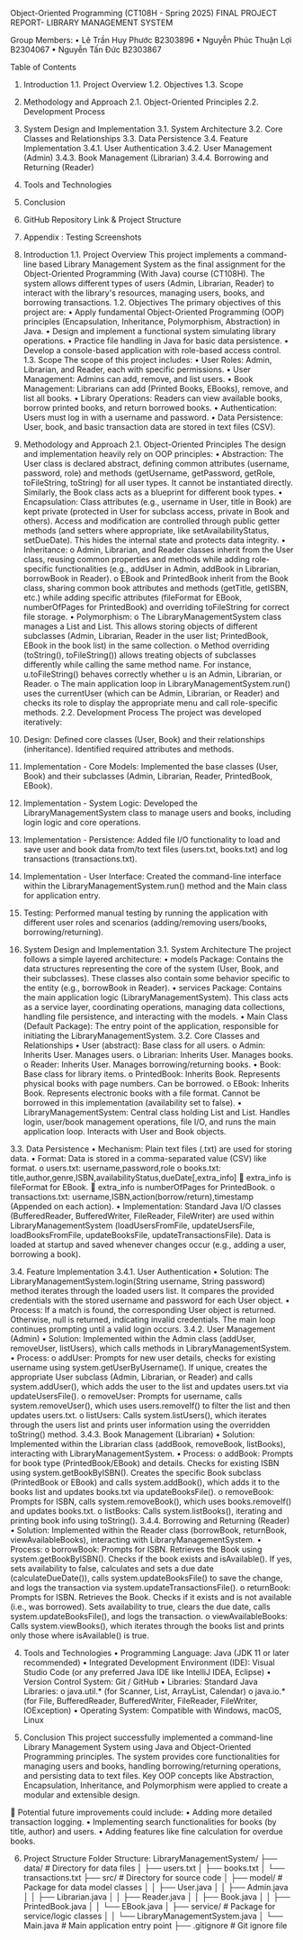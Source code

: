 Object-Oriented Programming 
(CT108H - Spring 2025)
FINAL PROJECT REPORT- LIBRARY MANAGEMENT SYSTEM 

Group Members:
•	Lê Trần Huy Phước 			 B2303896
•	Nguyễn Phúc Thuận Lợi		 B2304067
•	Nguyễn Tấn Đức			 B2303867

Table of Contents
1.	Introduction
1.1. Project Overview
1.2. Objectives
1.3. Scope
2.	Methodology and Approach
2.1. Object-Oriented Principles
2.2. Development Process
3.	System Design and Implementation
3.1. System Architecture
3.2. Core Classes and Relationships
3.3. Data Persistence
3.4. Feature Implementation
3.4.1. User Authentication
3.4.2. User Management (Admin)
3.4.3. Book Management (Librarian)
3.4.4. Borrowing and Returning (Reader)
4.	Tools and Technologies
5.	Conclusion
6.	GitHub Repository Link & Project Structure
7.	Appendix : Testing Screenshots


1. Introduction
1.1. Project Overview
This project implements a command-line based Library Management System as the final assignment for the Object-Oriented Programming (With Java) course (CT108H). The system allows different types of users (Admin, Librarian, Reader) to interact with the library's resources, managing users, books, and borrowing transactions.
1.2. Objectives
The primary objectives of this project are:
•	Apply fundamental Object-Oriented Programming (OOP) principles (Encapsulation, Inheritance, Polymorphism, Abstraction) in Java.
•	Design and implement a functional system simulating library operations.
•	Practice file handling in Java for basic data persistence.
•	Develop a console-based application with role-based access control.
1.3. Scope
The scope of this project includes:
•	User Roles: Admin, Librarian, and Reader, each with specific permissions.
•	User Management: Admins can add, remove, and list users.
•	Book Management: Librarians can add (Printed Books, EBooks), remove, and list all books.
•	Library Operations: Readers can view available books, borrow printed books, and return borrowed books.
•	Authentication: Users must log in with a username and password.
•	Data Persistence: User, book, and basic transaction data are stored in text files (CSV).

2. Methodology and Approach
2.1. Object-Oriented Principles
The design and implementation heavily rely on OOP principles:
•	Abstraction: The User class is declared abstract, defining common attributes (username, password, role) and methods (getUsername, getPassword, getRole, toFileString, toString) for all user types. It cannot be instantiated directly. Similarly, the Book class acts as a blueprint for different book types.
•	Encapsulation: Class attributes (e.g., username in User, title in Book) are kept private (protected in User for subclass access, private in Book and others). Access and modification are controlled through public getter methods (and setters where appropriate, like setAvailabilityStatus, setDueDate). This hides the internal state and protects data integrity.
•	Inheritance:
o	Admin, Librarian, and Reader classes inherit from the User class, reusing common properties and methods while adding role-specific functionalities (e.g., addUser in Admin, addBook in Librarian, borrowBook in Reader).
o	EBook and PrintedBook inherit from the Book class, sharing common book attributes and methods (getTitle, getISBN, etc.) while adding specific attributes (fileFormat for EBook, numberOfPages for PrintedBook) and overriding toFileString for correct file storage.
•	Polymorphism:
o	The LibraryManagementSystem class manages a List<User> and List<Book>. This allows storing objects of different subclasses (Admin, Librarian, Reader in the user list; PrintedBook, EBook in the book list) in the same collection.
o	Method overriding (toString(), toFileString()) allows treating objects of subclasses differently while calling the same method name. For instance, u.toFileString() behaves correctly whether u is an Admin, Librarian, or Reader.
o	The main application loop in LibraryManagementSystem.run() uses the currentUser (which can be Admin, Librarian, or Reader) and checks its role to display the appropriate menu and call role-specific methods.
2.2. Development Process
The project was developed iteratively:
1.	Design: Defined core classes (User, Book) and their relationships (inheritance). Identified required attributes and methods.
2.	Implementation - Core Models: Implemented the base classes (User, Book) and their subclasses (Admin, Librarian, Reader, PrintedBook, EBook).
3.	Implementation - System Logic: Developed the LibraryManagementSystem class to manage users and books, including login logic and core operations.
4.	Implementation - Persistence: Added file I/O functionality to load and save user and book data from/to text files (users.txt, books.txt) and log transactions (transactions.txt).
5.	Implementation - User Interface: Created the command-line interface within the LibraryManagementSystem.run() method and the Main class for application entry.
6.	Testing: Performed manual testing by running the application with different user roles and scenarios (adding/removing users/books, borrowing/returning).

3. System Design and Implementation
3.1. System Architecture
The project follows a simple layered architecture:
•	models Package: Contains the data structures representing the core of the system (User, Book, and their subclasses). These classes also contain some behavior specific to the entity (e.g., borrowBook in Reader).
•	services Package: Contains the main application logic (LibraryManagementSystem). This class acts as a service layer, coordinating operations, managing data collections, handling file persistence, and interacting with the models.
•	Main Class (Default Package): The entry point of the application, responsible for initiating the LibraryManagementSystem.
3.2. Core Classes and Relationships
•	User (abstract): Base class for all users.
o	Admin: Inherits User. Manages users.
o	Librarian: Inherits User. Manages books.
o	Reader: Inherits User. Manages borrowing/returning books.
•	Book: Base class for library items.
o	PrintedBook: Inherits Book. Represents physical books with page numbers. Can be borrowed.
o	EBook: Inherits Book. Represents electronic books with a file format. Cannot be borrowed in this implementation (availability set to false).
•	LibraryManagementSystem: Central class holding List<User> and List<Book>. Handles login, user/book management operations, file I/O, and runs the main application loop. Interacts with User and Book objects.

 
3.3. Data Persistence
•	Mechanism: Plain text files (.txt) are used for storing data.
•	Format: Data is stored in a comma-separated value (CSV) like format.
o	users.txt: username,password,role
o	books.txt: title,author,genre,ISBN,availabilityStatus,dueDate[,extra_info]
	extra_info is fileFormat for EBook.
	extra_info is numberOfPages for PrintedBook.
o	transactions.txt: username,ISBN,action(borrow/return),timestamp (Appended on each action).
•	Implementation: Standard Java I/O classes (BufferedReader, BufferedWriter, FileReader, FileWriter) are used within LibraryManagementSystem (loadUsersFromFile, updateUsersFile, loadBooksFromFile, updateBooksFile, updateTransactionsFile). Data is loaded at startup and saved whenever changes occur (e.g., adding a user, borrowing a book).

3.4. Feature Implementation
3.4.1. User Authentication
•	Solution: The LibraryManagementSystem.login(String username, String password) method iterates through the loaded users list. It compares the provided credentials with the stored username and password for each User object.
•	Process: If a match is found, the corresponding User object is returned. Otherwise, null is returned, indicating invalid credentials. The main loop continues prompting until a valid login occurs.
3.4.2. User Management (Admin)
•	Solution: Implemented within the Admin class (addUser, removeUser, listUsers), which calls methods in LibraryManagementSystem.
•	Process:
o	addUser: Prompts for new user details, checks for existing username using system.getUserByUsername(). If unique, creates the appropriate User subclass (Admin, Librarian, or Reader) and calls system.addUser(), which adds the user to the list and updates users.txt via updateUsersFile().
o	removeUser: Prompts for username, calls system.removeUser(), which uses users.removeIf() to filter the list and then updates users.txt.
o	listUsers: Calls system.listUsers(), which iterates through the users list and prints user information using the overridden toString() method.
3.4.3. Book Management (Librarian)
•	Solution: Implemented within the Librarian class (addBook, removeBook, listBooks), interacting with LibraryManagementSystem.
•	Process:
o	addBook: Prompts for book type (PrintedBook/EBook) and details. Checks for existing ISBN using system.getBookByISBN(). Creates the specific Book subclass (PrintedBook or EBook) and calls system.addBook(), which adds it to the books list and updates books.txt via updateBooksFile().
o	removeBook: Prompts for ISBN, calls system.removeBook(), which uses books.removeIf() and updates books.txt.
o	listBooks: Calls system.listBooks(), iterating and printing book info using toString().
3.4.4. Borrowing and Returning (Reader)
•	Solution: Implemented within the Reader class (borrowBook, returnBook, viewAvailableBooks), interacting with LibraryManagementSystem.
•	Process:
o	borrowBook: Prompts for ISBN. Retrieves the Book using system.getBookByISBN(). Checks if the book exists and isAvailable(). If yes, sets availability to false, calculates and sets a due date (calculateDueDate()), calls system.updateBooksFile() to save the change, and logs the transaction via system.updateTransactionsFile().
o	returnBook: Prompts for ISBN. Retrieves the Book. Checks if it exists and is not available (i.e., was borrowed). Sets availability to true, clears the due date, calls system.updateBooksFile(), and logs the transaction.
o	viewAvailableBooks: Calls system.viewBooks(), which iterates through the books list and prints only those where isAvailable() is true.

4. Tools and Technologies
•	Programming Language: Java (JDK 11 or later recommended)
•	Integrated Development Environment (IDE): Visual Studio Code (or any preferred Java IDE like IntelliJ IDEA, Eclipse)
•	Version Control System: Git / GitHub 
•	Libraries: Standard Java Libraries:
o	java.util.* (for Scanner, List, ArrayList, Calendar)
o	java.io.* (for File, BufferedReader, BufferedWriter, FileReader, FileWriter, IOException)
•	Operating System: Compatible with Windows, macOS, Linux

5. Conclusion
This project successfully implemented a command-line Library Management System using Java and Object-Oriented Programming principles. The system provides core functionalities for managing users and books, handling borrowing/returning operations, and persisting data to text files. Key OOP concepts like Abstraction, Encapsulation, Inheritance, and Polymorphism were applied to create a modular and extensible design. 

	Potential future improvements could include:
•	Adding more detailed transaction logging.
•	Implementing search functionalities for books (by title, author) and users.
•	Adding features like fine calculation for overdue books.

6. Project Structure
Folder Structure:
LibraryManagementSystem/
├── data/                 # Directory for data files
│   ├── users.txt
│   ├── books.txt
│   └── transactions.txt
├── src/                  # Directory for source code
│   ├── model/            # Package for data model classes
│   │   ├── User.java
│   │   ├── Admin.java
│   │   ├── Librarian.java
│   │   ├── Reader.java
│   │   ├── Book.java
│   │   ├── PrintedBook.java
│   │   └── EBook.java
│   ├── service/           # Package for service/logic classes
│   │   └── LibraryManagementSystem.java
│   └── Main.java         # Main application entry point
├── .gitignore            # Git ignore file 

